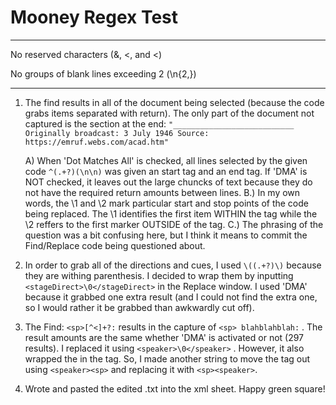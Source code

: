 # Mooney Regex Test

***
No reserved characters (&, <, and <)

No groups of blank lines exceeding 2 (\n{2,})
***

1. The find results in all of the document being selected (because the code grabs items separated with return). The only part of the document not captured is the section at the end: ```"___________________________
Originally broadcast: 3 July 1946
Source: https://emruf.webs.com/acad.htm" ```

    A) When 'Dot Matches All' is checked, all lines selected by the given code ```^(.+?)(\n\n)``` was given an <sp> start tag and an </sp> end tag. If 'DMA' is NOT checked, it leaves out the large chuncks of text because they do not have the required return amounts between lines.
    B.) In my own words, the \1 and \2 mark particular start and stop points of the code being replaced. The \1 identifies the first item WITHIN the tag while the \2 reffers to the first marker OUTSIDE of the tag. 
    C.) The phrasing of the question was a bit confusing here, but I think it means to commit the Find/Replace code being questioned about.

2. In order to grab all of the directions and cues, I used ```\((.+?)\)``` because they are withing parenthesis. I decided to wrap them by inputting ```<stageDirect>\0</stageDirect>``` in the Replace window. I used 'DMA' because it grabbed one extra result (and I could not find the extra one, so I would rather it be grabbed than awkwardly cut off).

3. The Find: ```<sp>[^<]+?:``` results in the capture of ```<sp> blahblahblah:``` . The result amounts are the same whether 'DMA' is activated or not (297 results). I replaced it using ```<speaker>\0</speaker>``` . However, it also wrapped the <sp> in the tag. So, I made another string to move the <sp> tag out using ```<speaker><sp>``` and replacing it with ```<sp><speaker>```.

4. Wrote <root> and pasted the edited .txt into the xml sheet. Happy green square! 








